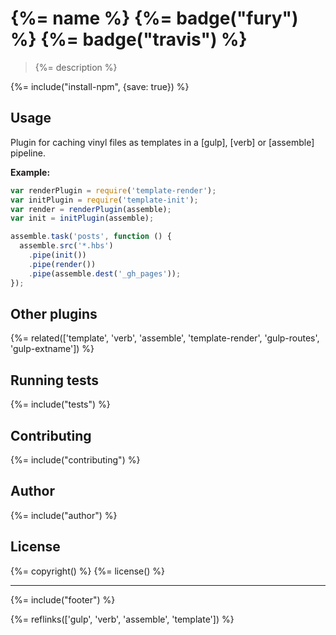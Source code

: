 # {%= name %} {%= badge("fury") %} {%= badge("travis") %}

> {%= description %}

{%= include("install-npm", {save: true}) %}

## Usage

Plugin for caching vinyl files as templates in a [gulp], [verb] or [assemble] pipeline.

**Example:**

```js
var renderPlugin = require('template-render');
var initPlugin = require('template-init');
var render = renderPlugin(assemble);
var init = initPlugin(assemble);

assemble.task('posts', function () {
  assemble.src('*.hbs')
    .pipe(init())
    .pipe(render())
    .pipe(assemble.dest('_gh_pages'));
});
```

## Other plugins
{%= related(['template', 'verb', 'assemble', 'template-render', 'gulp-routes', 'gulp-extname']) %}

## Running tests
{%= include("tests") %}

## Contributing
{%= include("contributing") %}

## Author
{%= include("author") %}

## License
{%= copyright() %}
{%= license() %}

***

{%= include("footer") %}

{%= reflinks(['gulp', 'verb', 'assemble', 'template']) %}
